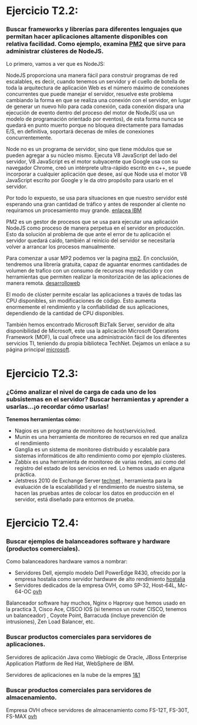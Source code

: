 # Ejercicio T2.2:

### Buscar frameworks y librerías para diferentes lenguajes que permitan hacer aplicaciones altamente disponibles con relativa facilidad. Como ejemplo, examina [PM2](https://github.com/Unitech/pm2) que sirve para administrar clústeres de NodeJS.

Lo primero, vamos a ver que es NodeJS:

NodeJS proporciona una manera fácil para construir programas de red escalables, es decir, cuando tenemos un servidor y el cuello de botella de toda la arquitectura de aplicación Web es el número máximo de conexiones concurrentes que puede manejar el servidor, resuelve este problema cambiando la forma en que se realiza una conexión con el servidor, en lugar de generar un nuevo hilo para cada conexión, cada conexión dispara una ejecución de evento dentro del proceso del motor de NodeJS( usa un modelo de programación orientado por eventos), de esta forma nunca se quedará en punto muerto porque no bloquea directamente para llamadas E/S, en definitiva, soportará decenas de miles de conexiones concurrentemente.
	
Node no es un programa de servidor, sino que tiene módulos que se pueden agregar a su núcleo mismo. Ejecuta V8 JavaScript del lado del servidor, V8 JavaScript es el motor subyacente que Google usa con su navegador Chrome, creó un intérprete ultra-rápido escrito en c++, se puede incorporar a cualquier aplicación que desee, así que Node usa el motor V8 JavaScript escrito por Google y le da otro propósito para usarlo en el servidor.
	
Por todo lo expuesto, se usa para situaciones en que nuestro servidor esté esperando una gran cantidad de tráfico y antes de responder al cliente no requiramos un procesamiento muy grande. [enlacea IBM](https://www.ibm.com)

PM2 es un gestor de procesos que se usa para ejecutar una aplicación NodeJS como proceso de manera perpetua en el servidor en producción. Esto da solución al problema de que ante el error de tu aplicación el servidor quedará caído, también al reinicio del servidor se necesitaría volver a arrancar los procesos manualmente. 
	
Para comenzar a usar MP2 podemos ver la pagina [mp2]( http://pm2.keymetrics.io/). En conclusión, tendremos una librería gratuita, capaz de aguantar enormes cantidades de volumen de trafico con un consumo de recursos muy reducido y con herramientas que permiten realizar la monitorización de las aplicaciones de manera remota. [desarrolloweb](https://desarrolloweb.com)
	
El modo de clúster permite escalar las aplicaciones a través de todas las CPU disponibles, sin modificaciones de código. Esto aumenta enormemente el rendimiento y la confiabilidad de sus aplicaciones, dependiendo de la cantidad de CPU disponibles.

También hemos encontrado Microsoft BizTalk Server, servidor de alta disponibilidad de Microsoft, este usa la aplicación Microsoft Operations Framework (MOF), la cual ofrece una administración fácil de los diferentes servicios TI, teniendo du propia biblioteca TechNet. Dejamos un enlace a su página principal [microsoft](https://msdn.microsoft.com).


# Ejercicio T2.3:
### ¿Cómo analizar el nivel de carga de cada uno de los subsistemas en el servidor? Buscar herramientas y aprender a usarlas...¡o recordar cómo usarlas!

**Tenemos herramientas cómo:**

- Nagios es un programa de monitoreo de host/servicio/red.
- Munin es una herramienta de monitoreo de recursos en red que analiza el rendimiento
- Ganglia es un sistema de monitoreo distribuido y escalable para sistemas informáticos de alto rendimiento como por ejemplo clústeres.
- Zabbix es una herramienta de monitoreo de varias redes, así como del registro del estado de los servicios en red. Lo hemos usado en alguna práctica.
- Jetstress 2010 de Exchange Server [technet](https://technet.microsoft.com) , herramienta para la evaluación de la escalabilidad y el rendimiento de nuestro sistema, se hacen las pruebas antes de colocar los datos en producción en el servidor, está diseñado para entornos de prueba.


# Ejercicio T2.4:
### Buscar ejemplos de balanceadores software y hardware (productos comerciales).
Como balanceadores hardware vamos a nombrar:

- Servidores Dell, ejemplo modelo Dell PowerEdge R430, ofrecido por la empresa hostalia como servidor hardware de alto rendimiento [hostalia](https://www.hostalia.com/dedicados/?gclid=EAIaIQobChMI3bqE3fD62QIVEpIYCh0TUwucEAAYASAAEgIU0fD_BwE)
- Servidores dedicados de la empresa OVH, como SP-32, Host-64L, Mc-64-OC [ovh]( https://www.ovh.es/servidores_dedicados/)

Balanceador software hay muchos, Nginx o Haproxy que hemos usado en la practica 3, Cisco Ace, CISCO IOS (si tenemos un router CISCO, tenemos un balanceador) , Coyote Point, Barracuda (incluye prevención de intrusiones), Zen Load Balancer, etc.
### Buscar productos comerciales para servidores de aplicaciones.
Servidores de aplicación Java como Weblogic de Oracle, JBoss Enterprise Application Platform de Red Hat, WebSphere de IBM.

Servidores de aplicaciones en la nube de la empres [1&1]( https://www.1and1.es/cloud-app-center/aplicaciones-cloud)
### Buscar productos comerciales para servidores de almacenamiento.
Empresa OVH  ofrece servidores de almacenamiento como FS-12T, FS-30T, FS-MAX  [ovh](https://www.ovh.es/servidores_dedicados/storage/)
